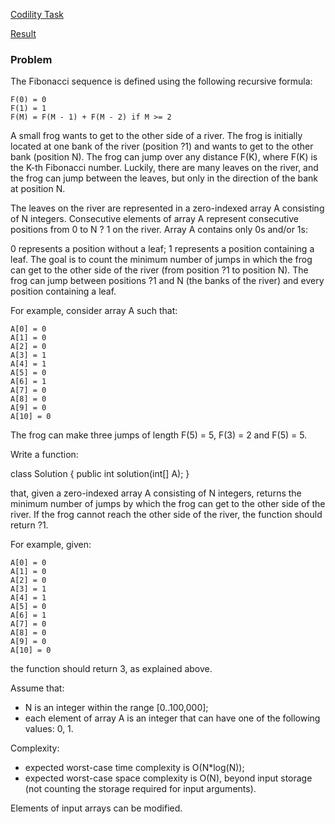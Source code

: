 [Codility Task](https://codility.com/programmers/task/fib_frog/)

[Result](https://codility.com/demo/results/trainingSDSCGH-97W/)

### Problem

The Fibonacci sequence is defined using the following recursive formula:

    F(0) = 0
    F(1) = 1
    F(M) = F(M - 1) + F(M - 2) if M >= 2
A small frog wants to get to the other side of a river. The frog is initially located at one bank of the river (position ?1) and wants to get to the other bank (position N). The frog can jump over any distance F(K), where F(K) is the K-th Fibonacci number. Luckily, there are many leaves on the river, and the frog can jump between the leaves, but only in the direction of the bank at position N.

The leaves on the river are represented in a zero-indexed array A consisting of N integers. Consecutive elements of array A represent consecutive positions from 0 to N ? 1 on the river. Array A contains only 0s and/or 1s:

0 represents a position without a leaf;
1 represents a position containing a leaf.
The goal is to count the minimum number of jumps in which the frog can get to the other side of the river (from position ?1 to position N). The frog can jump between positions ?1 and N (the banks of the river) and every position containing a leaf.

For example, consider array A such that:

    A[0] = 0
    A[1] = 0
    A[2] = 0
    A[3] = 1
    A[4] = 1
    A[5] = 0
    A[6] = 1
    A[7] = 0
    A[8] = 0
    A[9] = 0
    A[10] = 0
The frog can make three jumps of length F(5) = 5, F(3) = 2 and F(5) = 5.

Write a function:

class Solution { public int solution(int[] A); }

that, given a zero-indexed array A consisting of N integers, returns the minimum number of jumps by which the frog can get to the other side of the river. If the frog cannot reach the other side of the river, the function should return ?1.

For example, given:

    A[0] = 0
    A[1] = 0
    A[2] = 0
    A[3] = 1
    A[4] = 1
    A[5] = 0
    A[6] = 1
    A[7] = 0
    A[8] = 0
    A[9] = 0
    A[10] = 0
the function should return 3, as explained above.

Assume that:

* N is an integer within the range [0..100,000];
* each element of array A is an integer that can have one of the following values: 0, 1.

Complexity:

* expected worst-case time complexity is O(N*log(N));
* expected worst-case space complexity is O(N), beyond input storage (not counting the storage required for input arguments).

Elements of input arrays can be modified.